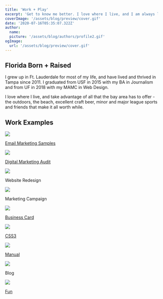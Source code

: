 ```yaml
---
title: 'Work + Play'
excerpt: 'Get to know me better. I love where I live, and I am always looking to share as much as I can about my life with the people around me.'
coverImage: '/assets/blog/preview/cover.gif'
date: '2020-07-16T05:35:07.322Z'
author:
  name:
  picture: '/assets/blog/authors/profile2.gif'
ogImage:
  url: '/assets/blog/preview/cover.gif'
---
```


## Florida Born + Raised

I grew up in Ft. Lauderdale for most of my life, and have lived and thrived in Tampa since 2011. I graduated from USF in 2015 with my BA in Journalism and from UF in 2018 with my MAMC in Web Design.

I love where I live, and take advantage of all that the bay area has to offer - the outdoors, the beach, excellent craft beer, minor and major league sports and friends that make it all worth while.

## Work Examples

<div class="bg-white rounded-lg overflow-hidden border border-gray-400 p-4 text-xs">

  <div class="rounded flex items-center h-auto">
    <div class="flex-1 text-gray-700 text-center px-4 py-2 m-2"><a href="http://www.ryanjblack.io/creative-email-examples.zip"><img class="m:auto" src="/assets/blog/preview/emailExamples.png" /><p>Email Marketing Samples</p></a></div>
    <div class="flex-1 text-gray-700 text-center px-4 py-2 m-2"><a href="http://ryanjblack.io/TampaBayWatchFinalReport.pdf"><img class="m:auto" src="/assets/blog/preview/img1tbw.png" /><p>Digital Marketing Audit</p></a></div>
    <div class="flex-1 text-gray-700 text-center px-4 py-2 m-2"><img class="m:auto" src="/assets/blog/preview/lolisthumb.png" /><p>Website Redesign</p></div>
  </div>

  <div class="flex items-center h-auto">
      <div class="flex-1 text-gray-700 text-center px-4 py-2 m-2"><img class="m:auto" src="/assets/blog/preview/rectangle.png" /><p>Marketing Campaign</p></div>
      <div class="flex-1 text-gray-700 text-center px-4 py-2 m-2"><a href="http://http://ryanjblack.io/hw4_black_ryan/"><img class="m:auto" src="/assets/blog/preview/giphy2.gif" /><p>Business Card</p></a></div>
      <div class="flex-1 text-gray-700 text-center px-4 py-2 m-2"><a href="http://www.ryanjblack.io/p3_black_ryan/"><img class="m:auto" src="/assets/blog/preview/catfish.png" /><p>CSS3</p></a></div>
  </div>

  <div class="rounded flex items-center h-auto">
      <div class="flex-1 text-gray-700 text-center px-4 py-2 m-2"><a href="http://www.ryanjblack.io/Model_1522_Operator's_Manual_(SAM-00701a-EN)(1).pdf"><img class="m:auto" src="/assets/blog/preview/imgucs.png" /><p>Manual</p></a></div>
      <div class="flex-1 text-gray-700 text-center px-4 py-2 m-2"><img class="m:auto" src="/assets/blog/preview/lawnpartspro.jpg" /><p>Blog</p></div>
      <div class="flex-1 text-gray-700 text-center px-4 py-2 m-2"><a href="http://ryanjblack.io/outtatime/"><img class="m:auto" src="/assets/blog/preview/cartoonlorean.png" /><p>Fun</p></a></div>
  </div>

</div>
